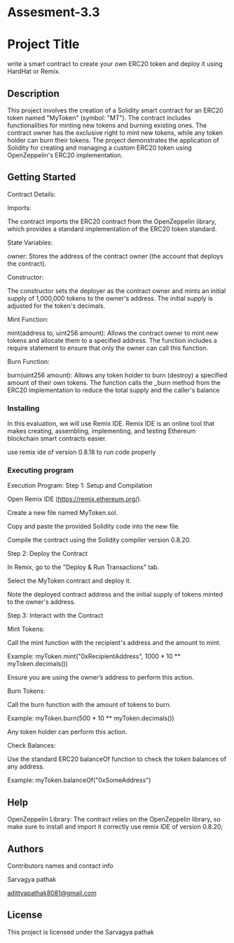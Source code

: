 # Assesment-3.3
# Project Title
write a smart contract to create your own ERC20 token and deploy it using HardHat or Remix.
## Description
This project involves the creation of a Solidity smart contract for an ERC20 token named "MyToken" (symbol: "MT"). The contract includes functionalities for minting new tokens and burning existing ones. The contract owner has the exclusive right to mint new tokens, while any token holder can burn their tokens. The project demonstrates the application of Solidity for creating and managing a custom ERC20 token using OpenZeppelin's ERC20 implementation.


## Getting Started

Contract Details:

Imports:

The contract imports the ERC20 contract from the OpenZeppelin library, which provides a standard implementation of the ERC20 token standard.

State Variables:

owner: Stores the address of the contract owner (the account that deploys the contract).

Constructor:

The constructor sets the deployer as the contract owner and mints an initial supply of 1,000,000 tokens to the owner's address. The initial supply is adjusted for the token's decimals.

Mint Function:

mint(address to, uint256 amount): Allows the contract owner to mint new tokens and allocate them to a specified address. The function includes a require statement to ensure that only the owner can call this function.

Burn Function:

burn(uint256 amount): Allows any token holder to burn (destroy) a specified amount of their own tokens. The function calls the _burn method from the ERC20 implementation to reduce the total supply and the caller's balance

### Installing

In this evaluation, we will  use Remix IDE. Remix IDE is an online tool that makes creating, assembling, implementing, and testing Ethereum blockchain smart contracts easier.

use remix ide of version 0.8.18 to run code properly

### Executing program
Execution Program:
Step 1: Setup and Compilation

Open Remix IDE (https://remix.ethereum.org/).

Create a new file named MyToken.sol.

Copy and paste the provided Solidity code into the new file.

Compile the contract using the Solidity compiler version 0.8.20.

Step 2: Deploy the Contract

In Remix, go to the "Deploy & Run Transactions" tab.

Select the MyToken contract and deploy it.

Note the deployed contract address and the initial supply of tokens minted to the owner's address.

Step 3: Interact with the Contract

Mint Tokens:

Call the mint function with the recipient's address and the amount to mint.

Example: myToken.mint("0xRecipientAddress", 1000 * 10 ** myToken.decimals())

Ensure you are using the owner’s address to perform this action.

Burn Tokens:

Call the burn function with the amount of tokens to burn.

Example: myToken.burn(500 * 10 ** myToken.decimals())

Any token holder can perform this action.

Check Balances:

Use the standard ERC20 balanceOf function to check the token balances of any address.

Example: myToken.balanceOf("0xSomeAddress")


## Help

OpenZeppelin Library: The contract relies on the OpenZeppelin library, so make sure to install and import it correctly
use remix IDE of version 0.8.20;

## Authors

Contributors names and contact info

Sarvagya pathak 

 adittyapathak8081@gmail.com


## License

This project is licensed under the Sarvagya pathak  
